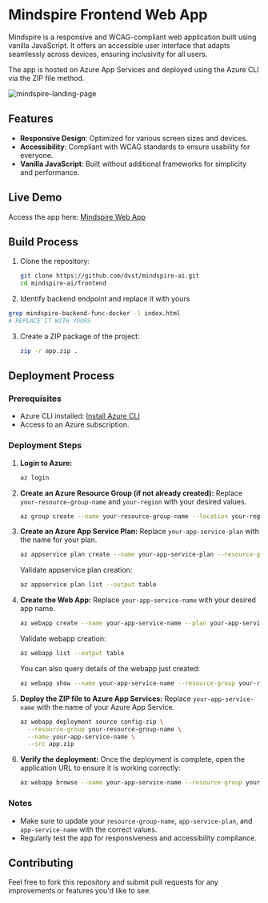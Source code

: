 # Mindspire Frontend Web App

Mindspire is a responsive and WCAG-compliant web application built using vanilla JavaScript. It offers an accessible user interface that adapts seamlessly across devices, ensuring inclusivity for all users.

The app is hosted on Azure App Services and deployed using the Azure CLI via the ZIP file method. 

![mindspire-landing-page](https://github.com/user-attachments/assets/c9242fc5-5e3a-4a39-be3b-3997cc2cc4b6)

## Features

- **Responsive Design**: Optimized for various screen sizes and devices.
- **Accessibility**: Compliant with WCAG standards to ensure usability for everyone.
- **Vanilla JavaScript**: Built without additional frameworks for simplicity and performance.

## Live Demo

Access the app here: [Mindspire Web App](https://mindspire-webapp.azurewebsites.net)

## Build Process

1. Clone the repository:
   ```bash
   git clone https://github.com/dvst/mindspire-ai.git
   cd mindspire-ai/frontend
   ```

2. Identify backend endpoint and replace it with yours
```bash
grep mindspire-backend-func-docker -l index.html
# REPLACE IT WITH YOURS
```


3. Create a ZIP package of the project:
   ```bash
   zip -r app.zip .
   ```

## Deployment Process

### Prerequisites

- Azure CLI installed: [Install Azure CLI](https://learn.microsoft.com/en-us/cli/azure/install-azure-cli)
- Access to an Azure subscription.

### Deployment Steps

1. **Login to Azure:**
   ```bash
   az login
   ```

2. **Create an Azure Resource Group (if not already created):**
   Replace `your-resource-group-name` and `your-region` with your desired values.
   ```bash
   az group create --name your-resource-group-name --location your-region
   ```

3. **Create an Azure App Service Plan:**
   Replace `your-app-service-plan` with the name for your plan.
   ```bash
   az appservice plan create --name your-app-service-plan --resource-group your-resource-group-name --sku F1
   ```

   Validate appservice plan creation:
   ```bash
   az appservice plan list --output table
   ```

4. **Create the Web App:**
   Replace `your-app-service-name` with your desired app name.
   ```bash
   az webapp create --name your-app-service-name --plan your-app-service-plan --resource-group your-resource-group-name
   ```

   Validate webapp creation:
   ```bash
   az webapp list --output table
   ```

   You can also query details of the webapp just created:
   ```bash
   az webapp show --name your-app-service-name --resource-group your-resource-group-name --query "state"
   ```

5. **Deploy the ZIP file to Azure App Services:**
   Replace `your-app-service-name` with the name of your Azure App Service.
   ```bash
   az webapp deployment source config-zip \
     --resource-group your-resource-group-name \
     --name your-app-service-name \
     --src app.zip
   ```

6. **Verify the deployment:**
   Once the deployment is complete, open the application URL to ensure it is working correctly:
   ```bash
   az webapp browse --name your-app-service-name --resource-group your-resource-group-name
   ```

### Notes

- Make sure to update your `resource-group-name`, `app-service-plan`, and `app-service-name` with the correct values.
- Regularly test the app for responsiveness and accessibility compliance.

## Contributing

Feel free to fork this repository and submit pull requests for any improvements or features you'd like to see.

